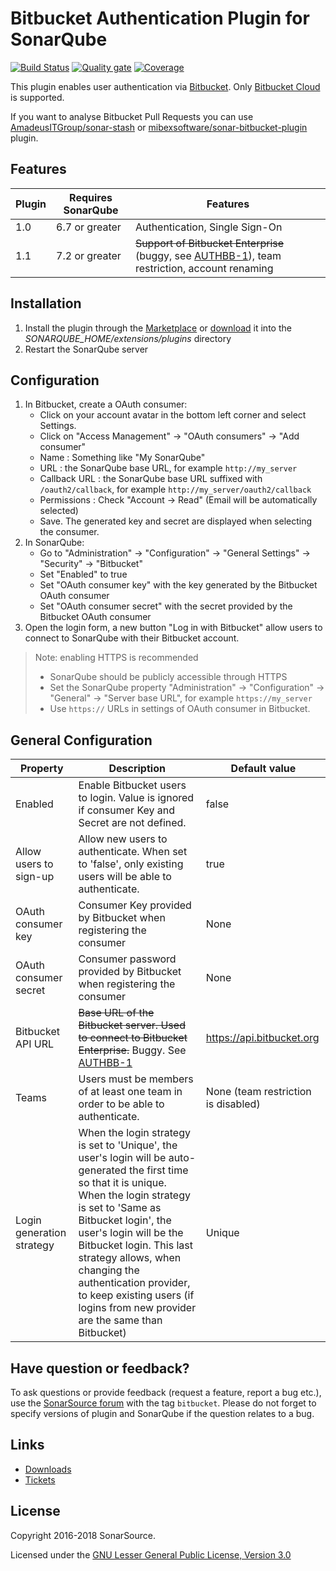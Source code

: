 # Bitbucket Authentication Plugin for SonarQube #

[![Build Status](https://api.travis-ci.org/SonarSource/sonar-auth-bitbucket.svg)](https://travis-ci.org/SonarSource/sonar-auth-bitbucket) [![Quality gate](https://next.sonarqube.com/sonarqube/api/project_badges/measure?project=org.sonarsource.auth.bitbucket%3Asonar-auth-bitbucket-plugin&metric=alert_status)](https://next.sonarqube.com/sonarqube/dashboard?id=org.sonarsource.auth.bitbucket%3Asonar-auth-bitbucket-plugin) [![Coverage](https://next.sonarqube.com/sonarqube/api/project_badges/measure?project=org.sonarsource.auth.bitbucket%3Asonar-auth-bitbucket-plugin&metric=coverage)](https://next.sonarqube.com/sonarqube/component_measures?id=org.sonarsource.auth.bitbucket%3Asonar-auth-bitbucket-plugin&metric=coverage) 

This plugin enables user authentication via [Bitbucket](https://bitbucket.org/). 
Only [Bitbucket Cloud](https://bitbucket.org) is supported. 

If you want to analyse Bitbucket Pull Requests you can use [AmadeusITGroup/sonar-stash](https://github.com/AmadeusITGroup/sonar-stash) or [mibexsoftware/sonar-bitbucket-plugin](https://github.com/mibexsoftware/sonar-bitbucket-plugin) plugin.

## Features

Plugin | Requires SonarQube | Features
------ | ------------------ | --------
 1.0   | 6.7 or greater     | Authentication, Single Sign-On
 1.1   | 7.2 or greater     | ~~Support of Bitbucket Enterprise~~ (buggy, see [AUTHBB-1](https://jira.sonarsource.com/browse/AUTHBB-1)), team restriction, account renaming

## Installation

1. Install the plugin through the [Marketplace](https://docs.sonarqube.org/display/SONAR/Marketplace) or [download](https://binaries.sonarsource.com/Distribution/sonar-auth-bitbucket-plugin/) it into the *SONARQUBE_HOME/extensions/plugins* directory
2. Restart the SonarQube server

## Configuration

1. In Bitbucket, create a OAuth consumer:
   * Click on your account avatar in the bottom left corner and select Settings.
   * Click on "Access Management" -> "OAuth consumers" -> "Add consumer"
   * Name : Something like "My SonarQube"
   * URL : the SonarQube base URL, for example `http://my_server`
   * Callback URL : the SonarQube base URL suffixed with `/oauth2/callback`, for example `http://my_server/oauth2/callback` 
   * Permissions : Check "Account -> Read" (Email will be automatically selected)
   * Save. The generated key and secret are displayed when selecting the consumer.
2. In SonarQube:
   * Go to "Administration" -> "Configuration" -> "General Settings" -> "Security" -> "Bitbucket"
   * Set "Enabled" to true
   * Set "OAuth consumer key" with the key generated by the Bitbucket OAuth consumer
   * Set "OAuth consumer secret" with the secret provided by the Bitbucket OAuth consumer
3. Open the login form, a new button "Log in with Bitbucket" allow users to connect to SonarQube with their Bitbucket account.

> Note: enabling HTTPS is recommended
> * SonarQube should be publicly accessible through HTTPS
> * Set the SonarQube property "Administration" -> "Configuration" -> "General" -> "Server base URL", for example `https://my_server`
> * Use `https://` URLs in settings of OAuth consumer in Bitbucket.

## General Configuration

Property | Description | Default value
---------| ----------- | -------------
Enabled|Enable Bitbucket users to login. Value is ignored if consumer Key and Secret are not defined.|false
Allow users to sign-up|Allow new users to authenticate. When set to 'false', only existing users will be able to authenticate.|true
OAuth consumer key|Consumer Key provided by Bitbucket when registering the consumer|None
OAuth consumer secret|Consumer password provided by Bitbucket when registering the consumer|None
Bitbucket API URL|~~Base URL of the Bitbucket server. Used to connect to Bitbucket Enterprise.~~ Buggy. See [AUTHBB-1](https://jira.sonarsource.com/browse/AUTHBB-1)|https://api.bitbucket.org
Teams|Users must be members of at least one team in order to be able to authenticate.|None (team restriction is disabled) 
Login generation strategy|When the login strategy is set to 'Unique', the user's login will be auto-generated the first time so that it is unique. When the login strategy is set to 'Same as Bitbucket login', the user's login will be the Bitbucket login. This last strategy allows, when changing the authentication provider, to keep existing users (if logins from new provider are the same than Bitbucket)|Unique

## Have question or feedback?

To ask questions or provide feedback (request a feature, report a bug etc.), use the [SonarSource forum](https://community.sonarsource.com/) with the tag `bitbucket`. Please do not forget to specify versions of plugin and SonarQube if the question relates to a bug.

## Links

* [Downloads](https://binaries.sonarsource.com/Distribution/sonar-auth-bitbucket-plugin/)
* [Tickets](https://jira.sonarsource.com/browse/AUTHBB)
 
## License

Copyright 2016-2018 SonarSource.

Licensed under the [GNU Lesser General Public License, Version 3.0](http://www.gnu.org/licenses/lgpl.txt)
